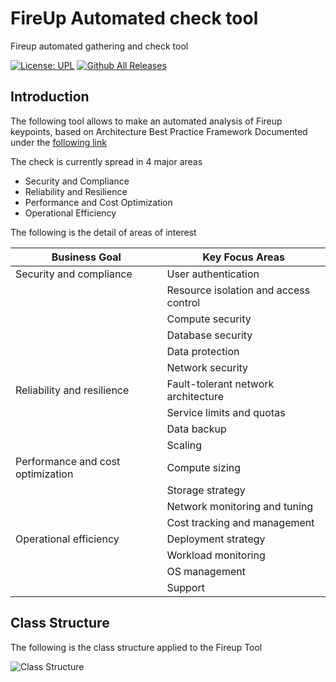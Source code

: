 # FireUp Automated check tool
Fireup automated gathering and check tool

[![License: UPL](https://img.shields.io/badge/license-UPL-green)](https://img.shields.io/badge/license-UPL-green) 
[![Github All Releases](https://img.shields.io/github/downloads/oraclecloudbricks/fireup/total.svg)](https://img.shields.io/github/downloads/oraclecloudbricks/fireup/total.svg)



## Introduction

The following tool allows to make an automated analysis of Fireup keypoints, based on Architecture Best Practice Framework Documented under the [following link](https://docs.oracle.com/en/solutions/oci-best-practices/)

The check is currently spread in 4 major areas

- Security and Compliance
- Reliability and Resilience
- Performance and Cost Optimization
- Operational Efficiency

The following is the detail of areas of interest

| Business Goal                     | Key Focus Areas                                                                                                               |
|-----------------------------------|-------------------------------------------------------------------------------------------------------------------------------|
| Security and compliance           | User authentication                                                                                                           |
|                                   | Resource isolation and access control                                                                                         |
|                                   | Compute security                                                                                                              |
|                                   | Database security                                                                                                             |
|                                   | Data protection                                                                                                               |
|                                   | Network security                                                                                                              |
| Reliability and resilience        | Fault-tolerant network architecture                                                                                           |
|                                   | Service limits and quotas                                                                                                     |
|                                   | Data backup                                                                                                                   |
|                                   | Scaling                                                                                                                       |
| Performance and cost optimization | Compute sizing                                                                                                                |
|                                   | Storage strategy                                                                                                              |
|                                   | Network monitoring and tuning                                                                                                 |
|                                   | Cost tracking and management                                                                                                  |
| Operational efficiency            | Deployment strategy                                                                                                           |
|                                   | Workload monitoring                                                                                                           |
|                                   | OS management                                                                                                                 |
|                                   | Support                                                                                                                       |



## Class Structure

The following is the class structure applied to the Fireup Tool

![Class Structure](./images/class_structure.jpg)
